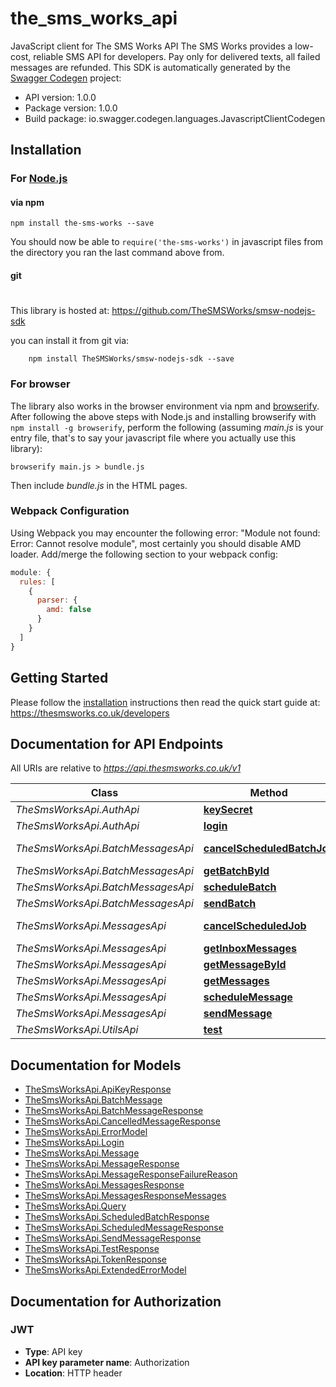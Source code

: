 # the_sms_works_api

JavaScript client for The SMS Works API
The SMS Works provides a low-cost, reliable SMS API for developers. Pay only for delivered texts, all failed messages are refunded.
This SDK is automatically generated by the [Swagger Codegen](https://github.com/swagger-api/swagger-codegen) project:

- API version: 1.0.0
- Package version: 1.0.0
- Build package: io.swagger.codegen.languages.JavascriptClientCodegen

## Installation

### For [Node.js](https://nodejs.org/)

#### via npm

```shell
npm install the-sms-works --save
```

You should now be able to `require('the-sms-works')` in javascript files from the directory you ran the last
command above from.

#### git
#
This library is hosted at:
https://github.com/TheSMSWorks/smsw-nodejs-sdk

you can install it from git via:

```shell
    npm install TheSMSWorks/smsw-nodejs-sdk --save
```

### For browser

The library also works in the browser environment via npm and [browserify](http://browserify.org/). After following
the above steps with Node.js and installing browserify with `npm install -g browserify`,
perform the following (assuming *main.js* is your entry file, that's to say your javascript file where you actually
use this library):

```shell
browserify main.js > bundle.js
```

Then include *bundle.js* in the HTML pages.

### Webpack Configuration

Using Webpack you may encounter the following error: "Module not found: Error:
Cannot resolve module", most certainly you should disable AMD loader. Add/merge
the following section to your webpack config:

```javascript
module: {
  rules: [
    {
      parser: {
        amd: false
      }
    }
  ]
}
```

## Getting Started

Please follow the [installation](#installation) instructions then read the quick start guide at:
https://thesmsworks.co.uk/developers


## Documentation for API Endpoints

All URIs are relative to *https://api.thesmsworks.co.uk/v1*

Class | Method | HTTP request | Description
------------ | ------------- | ------------- | -------------
*TheSmsWorksApi.AuthApi* | [**keySecret**](docs/AuthApi.md#keySecret) | **GET** /auth/getApiKey |
*TheSmsWorksApi.AuthApi* | [**login**](docs/AuthApi.md#login) | **POST** /auth/token |
*TheSmsWorksApi.BatchMessagesApi* | [**cancelScheduledBatchJob**](docs/BatchMessagesApi.md#cancelScheduledBatchJob) | **DELETE** /batches/schedule/{batchid} |
*TheSmsWorksApi.BatchMessagesApi* | [**getBatchById**](docs/BatchMessagesApi.md#getBatchById) | **GET** /batch/{batchid} |
*TheSmsWorksApi.BatchMessagesApi* | [**scheduleBatch**](docs/BatchMessagesApi.md#scheduleBatch) | **POST** /batch/schedule |
*TheSmsWorksApi.BatchMessagesApi* | [**sendBatch**](docs/BatchMessagesApi.md#sendBatch) | **POST** /batch/send |
*TheSmsWorksApi.MessagesApi* | [**cancelScheduledJob**](docs/MessagesApi.md#cancelScheduledJob) | **DELETE** /messages/schedule/{messageid} |
*TheSmsWorksApi.MessagesApi* | [**getInboxMessages**](docs/MessagesApi.md#getInboxMessages) | **POST** /messages/inbox |
*TheSmsWorksApi.MessagesApi* | [**getMessageById**](docs/MessagesApi.md#getMessageById) | **GET** /messages/{messageid} |
*TheSmsWorksApi.MessagesApi* | [**getMessages**](docs/MessagesApi.md#getMessages) | **POST** /messages |
*TheSmsWorksApi.MessagesApi* | [**scheduleMessage**](docs/MessagesApi.md#scheduleMessage) | **POST** /message/schedule |
*TheSmsWorksApi.MessagesApi* | [**sendMessage**](docs/MessagesApi.md#sendMessage) | **POST** /message/send |
*TheSmsWorksApi.UtilsApi* | [**test**](docs/UtilsApi.md#test) | **GET** /utils/test |


## Documentation for Models

 - [TheSmsWorksApi.ApiKeyResponse](docs/ApiKeyResponse.md)
 - [TheSmsWorksApi.BatchMessage](docs/BatchMessage.md)
 - [TheSmsWorksApi.BatchMessageResponse](docs/BatchMessageResponse.md)
 - [TheSmsWorksApi.CancelledMessageResponse](docs/CancelledMessageResponse.md)
 - [TheSmsWorksApi.ErrorModel](docs/ErrorModel.md)
 - [TheSmsWorksApi.Login](docs/Login.md)
 - [TheSmsWorksApi.Message](docs/Message.md)
 - [TheSmsWorksApi.MessageResponse](docs/MessageResponse.md)
 - [TheSmsWorksApi.MessageResponseFailureReason](docs/MessageResponseFailureReason.md)
 - [TheSmsWorksApi.MessagesResponse](docs/MessagesResponse.md)
 - [TheSmsWorksApi.MessagesResponseMessages](docs/MessagesResponseMessages.md)
 - [TheSmsWorksApi.Query](docs/Query.md)
 - [TheSmsWorksApi.ScheduledBatchResponse](docs/ScheduledBatchResponse.md)
 - [TheSmsWorksApi.ScheduledMessageResponse](docs/ScheduledMessageResponse.md)
 - [TheSmsWorksApi.SendMessageResponse](docs/SendMessageResponse.md)
 - [TheSmsWorksApi.TestResponse](docs/TestResponse.md)
 - [TheSmsWorksApi.TokenResponse](docs/TokenResponse.md)
 - [TheSmsWorksApi.ExtendedErrorModel](docs/ExtendedErrorModel.md)


## Documentation for Authorization


### JWT

- **Type**: API key
- **API key parameter name**: Authorization
- **Location**: HTTP header
